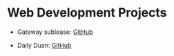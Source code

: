 # Web Development Projects

* Gateway sublease: [GitHub](http://dwjsublease.s3-website-us-west-1.amazonaws.com)

* Daily Duan: [GitHub](http://dailyduan.s3-website-us-west-1.amazonaws.com)
